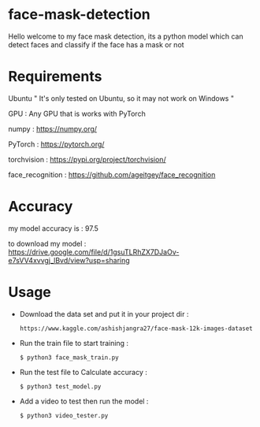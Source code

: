# face-mask-detection
Hello welcome to my face mask detection, its a python model which can detect faces and classify if the face has a mask or not

# Requirements
Ubuntu      " It's only tested on Ubuntu, so it may not work on Windows "

GPU : Any GPU that is works with PyTorch 

numpy : https://numpy.org/

PyTorch : https://pytorch.org/

torchvision : https://pypi.org/project/torchvision/

face_recognition : https://github.com/ageitgey/face_recognition

# Accuracy  

my model accuracy is : 97.5

to download my model : https://drive.google.com/file/d/1gsuTLRhZX7DJaOv-e7sVV4xvvgj_lBvd/view?usp=sharing

# Usage

* Download the data set and put it in your project dir :
  
      https://www.kaggle.com/ashishjangra27/face-mask-12k-images-dataset
  
* Run the train file to start training : 
      
      $ python3 face_mask_train.py
          
* Run the test file to Calculate accuracy : 
      
      $ python3 test_model.py
      
* Add a video to test then run the model :

      $ python3 video_tester.py
     
